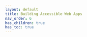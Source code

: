 ```yaml
---
layout: default
title: Building Accessible Web Apps
nav_order: 6
has_children: true
has_toc: true
---
```

